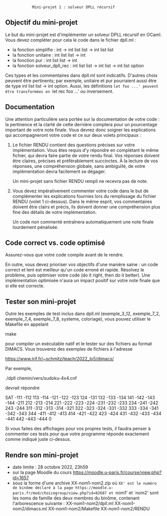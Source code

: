                 Mini-projet 1 : solveur DPLL récursif


Objectif du mini-projet
-----------------------

Le but du mini-projet est d'implémenter un solveur DPLL récursif en
OCaml. Vous devez compléter pour cela le code dans le fichier dpll.ml :

 - la fonction simplifie : int -> int list list -> int list list
 - la fonction unitaire : int list list -> int
 - la fonction pur : int list list -> int
 - la fonction solveur_dpll_rec : int list list -> int list -> int list option

Ces types et les commentaires dans dpll.ml sont indicatifs. D'autres
choix peuvent être pertinents; par exemple, unitaire et pur
pourraient aussi être de type int list list -> int option. Aussi, les
définitions `let foo ...' peuvent être transformées en `let rec foo ...' ou
inversement.

Documentation 
-------------

Une attention particulière sera portée sur la documentation de votre
code : la pertinence et la clarté de cette dernière comptera pour un
pourcentage important de votre note finale. Vous devrez donc soigner
les explications qui accompagneront votre code et ce sur deux volets
principaux :

1. Le fichier RENDU contient des questions précises sur votre
   implémentation. Vous êtes requis d'y répondre en complétant le même
   fichier, qui devra faire partie de votre rendu final. Vos réponses
   doivent être claires, précises et préférablement succinctes. À la
   lecture de vos réponses, une compréhension globale, sans ambiguïté,
   de votre implémentation devra facilement se dégager.

   Un mini-projet sans fichier RENDU rempli ne recevra pas de note.

2. Vous devez impérativement commenter votre code dans le but de
   complémenter les explications fournies lors du remplissage du
   fichier RENDU (volet 1 ci-dessus). Dans le même esprit, vos
   commentaires doivent être clairs et précis, ils doivent donner une
   compréhension plus fine des détails de votre implémentation.

   Un code non commenté entraînera automatiquement une note finale
   lourdement pénalisée.

Code correct vs. code optimisé
------------------------------

Assurez-vous que votre code compile avant de le rendre.

En outre, vous devez prioriser vos objectifs d'une manière saine : un
code correct et lent est meilleur qu'un code erroné et
rapide. Résolvez le problème, puis optimiser votre code (do it right,
then do it better). Une implémentation optimisée n'aura un impact
positif sur votre note finale que si elle est correcte.

Tester son mini-projet
----------------------

Outre les exemples de test inclus dans dpll.ml (exemple_3_12,
exemple_7_2, exemple_7_4, exemple_7_8, systeme, coloriage), vous
pouvez utiliser le Makefile en appelant

  make

pour compiler un exécutable natif et le tester sur des fichiers au
format DIMACS. Vous trouverez des exemples de fichiers à l'adresse

  https://www.irif.fr/~schmitz/teach/2022_lo5/dimacs/

Par exemple,

  ./dpll chemin/vers/sudoku-4x4.cnf

devrait répondre

SAT
-111 -112 113 -114 -121 -122 -123 124 -131 132 -133 -134 141 -142 -143 -144 -211 212 -213 -214 221 -222 -223 -224 -231 -232 -233 234 -241 -242 243 -244 311 -312 -313 -314 -321 322 -323 -324 -331 -332 333 -334 -341 -342 -343 344 -411 -412 -413 414 -421 -422 423 -424 431 -432 -433 -434 -441 442 -443 -444 0

Si vous faites des affichages pour vos propres tests, il faudra penser
à commenter ces tests pour que votre programme réponde exactement
comme indiqué juste ci-dessus. 


Rendre son mini-projet
----------------------

 - date limite : 28 octobre 2022, 23h59
 - sur la page Moodle du cours
     https://moodle.u-paris.fr/course/view.php?id=1657
 - sous la forme d'une archive XX-nom1-nom2.zip où `XX' est le numéro
   de binôme déclaré à la page
     https://moodle.u-paris.fr/mod/choicegroup/view.php?id=82687
   et `nom1' et `nom2' sont les noms de famille des deux membres du
   binôme, contenant l'arborescence suivante :
     XX-nom1-nom2/dpll.ml
     XX-nom1-nom2/dimacs.ml
     XX-nom1-nom2/Makefile
     XX-nom1-nom2/RENDU